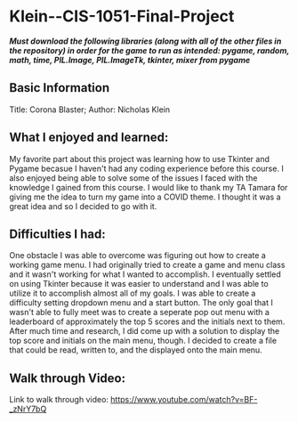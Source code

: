 # Klein--CIS-1051-Final-Project
***Must download the following libraries (along with all of the other files in the repository) in order for the game to run as intended: pygame, random, math, time, PIL.Image, PIL.ImageTk, tkinter, mixer from pygame***

## Basic Information
Title: Corona Blaster;
Author: Nicholas Klein

## What I enjoyed and learned:
My favorite part about this project was learning how to use Tkinter and Pygame becasue I haven't had any coding experience before this course. I also enjoyed being able to solve some of the issues I faced with the knowledge I gained from this course. I would like to thank my TA Tamara for giving me the idea to turn my game into a COVID theme. I thought it was a great idea and so I decided to go with it.

## Difficulties I had:
One obstacle I was able to overcome was figuring out how to create a working game menu. I had originally tried to create a game and menu class and it wasn't working for what I wanted to accomplish. I eventually settled on using Tkinter because it was easier to understand and I was able to utilize it to accomplish almost all of my goals. I was able to create a difficulty setting dropdown menu and a start button. The only goal that I wasn't able to fully meet was to create a seperate pop out menu with a leaderboard of approximately the top 5 scores and the initials next to them. After much time and research, I did come up with a solution to display the top score and initials on the main menu, though. I decided to create a file that could be read, written to, and the displayed onto the main menu.

## Walk through Video:
Link to walk through video: https://www.youtube.com/watch?v=BF-_zNrY7bQ
